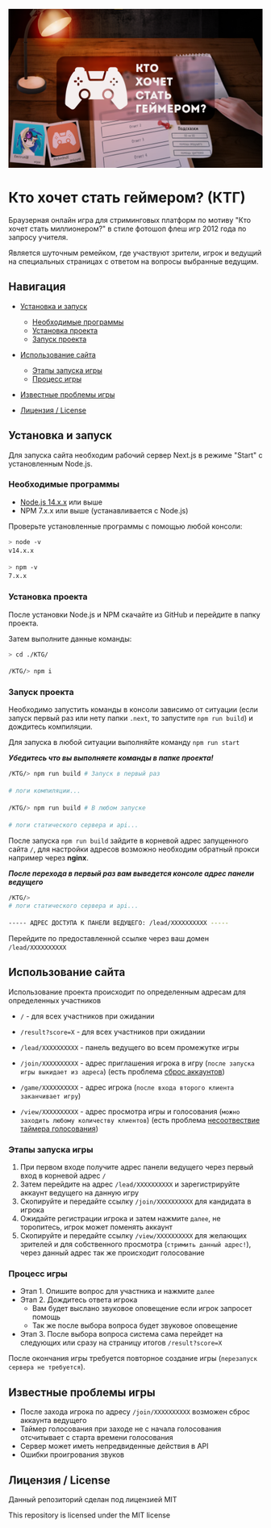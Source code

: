 ![Пример игры](https://raw.githubusercontent.com/Electrum18/KTG/main/public/thumb.png)

# Кто хочет стать геймером? (КТГ)

Браузерная онлайн игра для стриминговых платформ по мотиву "Кто хочет стать миллионером?" в стиле фотошоп флеш игр 2012 года по запросу учителя.

Является шуточным ремейком, где участвуют зрители, игрок и ведущий на специальных страницах с ответом на вопросы выбранные ведущим.

## Навигация

- [Установка и запуск](#установка-и-запуск)

  - [Необходимые программы](#необходимые-программы)
  - [Установка проекта](#установка-проекта)
  - [Запуск проекта](#запуск-проекта)

- [Использование сайта](#использование-сайта)

  - [Этапы запуска игры](#этапы-запуска-игры)
  - [Процесс игры](#процесс-игры)

- [Известные проблемы игры](#известные-проблемы-игры)
- [Лицензия / License](#лицензия-/-license)

## Установка и запуск

Для запуска сайта необходим рабочий сервер Next.js в режиме "Start" с установленным Node.js.

### Необходимые программы

- [Node.js 14.x.x](https://nodejs.org/ru/) или выше
- NPM 7.x.x или выше (устанавливается с Node.js)

Проверьте установленные программы с помощью любой консоли:

```bash
> node -v
v14.x.x

> npm -v
7.x.x
```

### Установка проекта

После установки Node.js и NPM скачайте из GitHub и перейдите в папку проекта.

Затем выполните данные команды:

```bash
> cd ./KTG/

/KTG/> npm i
```

### Запуск проекта

Необходимо запустить команды в консоли зависимо от ситуации (если запуск первый раз или нету папки `.next`, то запустите `npm run build`) и дождитесь компиляции.

Для запуска в любой ситуации выполняйте команду `npm run start`

**_Убедитесь что вы выполняете команды в папке проекта!_**

```bash
/KTG/> npm run build # Запуск в первый раз

# логи компиляции...

/KTG/> npm run build # В любом запуске

# логи статического сервера и api...
```

После запуска `npm run build` зайдите в корневой адрес запущенного сайта `/`, для настройки адресов возможно необходим обратный прокси например через **nginx**.

**_После перехода в первый раз вам выведется консоле адрес панели ведущего_**

```bash
/KTG/>
# логи статического сервера и api...

----- АДРЕС ДОСТУПА К ПАНЕЛИ ВЕДУЩЕГО: /lead/XXXXXXXXXX -----

```

Перейдите по предоставленной ссылке через ваш домен `/lead/XXXXXXXXXX`

## Использование сайта

Использование проекта происходит по определенным адресам для определенных участников

- `/` - для всех участников при ожидании

- `/result?score=X` - для всех участников при ожидании

- `/lead/XXXXXXXXXX` - панель ведущего во всем промежутке игры

- `/join/XXXXXXXXXX` - адрес приглашения игрока в игру (`после запуска игры выкидает из адреса`) (есть проблема [сброс аккаунтов](#известные-проблемы-игры))

- `/game/XXXXXXXXXX` - адрес игрока (`после входа второго клиента заканчивает игру`)

- `/view/XXXXXXXXXX` - адрес просмотра игры и голосования (`можно заходить любому количеству клиентов`) (есть проблема [несоотвествие таймера голосования](#известные-проблемы-игры))

### Этапы запуска игры

1. При первом входе получите адрес панели ведущего через первый вход в корневой адрес `/`
2. Затем перейдите на адрес `/lead/XXXXXXXXXX` и зарегистрируйте аккаунт ведущего на данную игру
3. Скопируйте и передайте ссылку `/join/XXXXXXXXXX` для кандидата в игрока
4. Ожидайте регистрации игрока и затем нажмите `далее`, не торопитесь, игрок может поменять аккаунт
5. Скопируйте и передайте ссылку `/view/XXXXXXXXXX` для желающих зрителей и для собственного просмотра (`стримить данный адрес!`), через данный адрес так же происходит голосование

### Процесс игры

- Этап 1. Опишите вопрос для участника и нажмите `далее`
- Этап 2. Дождитесь ответа игрока
  - Вам будет выслано звуковое оповещение если игрок запросет помощь
  - Так же после выбора вопроса будет звуковое оповещение
- Этап 3. После выбора вопроса система сама перейдет на следующих или сразу на страницу итогов `/result?score=X`

После окончания игры требуется повторное создание игры (`перезапуск сервера не требуется`).

## Известные проблемы игры

- После захода игрока по адресу `/join/XXXXXXXXXX` возможен сброс аккаунта ведущего
- Таймер голосования при заходе не с начала голосования отсчитывает с старта времени голосования
- Сервер может иметь непредвиденные действия в API
- Ошибки проигрования звуков

## Лицензия / License

Данный репозиторий сделан под лицензией MIT

This repository is licensed under the MIT license
